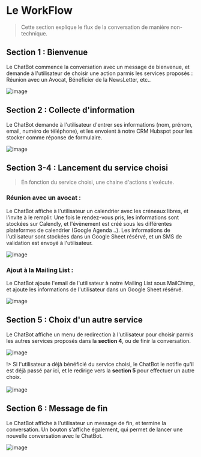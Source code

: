 # Le WorkFlow

> Cette section explique le flux de la conversation de manière non-technique.

## Section 1 : Bienvenue

Le ChatBot commence la conversation avec un message de bienvenue, et demande à l'utilisateur de choisir une action parmis les services proposés :
Réunion avec un Avocat, Bénéficier de la NewsLetter, etc..

![image](./images/s1.PNG)

## Section 2 : Collecte d'information

Le ChatBot demande à l'utilisateur d'entrer ses informations (nom, prénom, email, numéro de téléphone), et les envoient à notre CRM Hubspot pour les stocker comme réponse de formulaire.

![image](./images/s2.PNG)

## Section 3-4 : Lancement du service choisi

> En fonction du service choisi, une chaine d'actions s'exécute.

### Réunion avec un avocat :

Le ChatBot affiche à l'utilisateur un calendrier avec les créneaux libres, et l'invite à le remplir.
Une fois le rendez-vous pris, les informations sont stockées sur Calendly, et l'évènement est créé sous les différentes plateformes de calendrier (Google Agenda ..).
Les informations de l'utilisateur sont stockées dans un Google Sheet résérvé, et un SMS de validation est envoyé à l'utilisateur.

![image](./images/s4-1.PNG)

### Ajout à la Mailing List :

Le ChatBot ajoute l'email de l'utilisateur à notre Mailing List sous MailChimp, et ajoute les informations de l'utilisateur dans un Google Sheet résérvé.

![image](./images/s4-2.PNG)

## Section 5 : Choix d'un autre service

Le ChatBot affiche un menu de redirection à l'utilisateur pour choisir parmis les autres services proposés dans la <b>section 4</b>, ou de finir la conversation.

![image](./images/s5.PNG)

!> Si l'utilisateur a déjà bénéficié du service choisi, le ChatBot le notifie qu'il est déjà passé par ici, et le redirige vers la <b>section 5</b> pour effectuer un autre choix.<br><br>
![image](./images/s3-2.gif)

## Section 6 : Message de fin

Le ChatBot affiche à l'utilisateur un message de fin, et termine la conversation.
Un bouton s'affiche également, qui permet de lancer une nouvelle conversation avec le ChatBot.

![image](./images/s6.gif)
